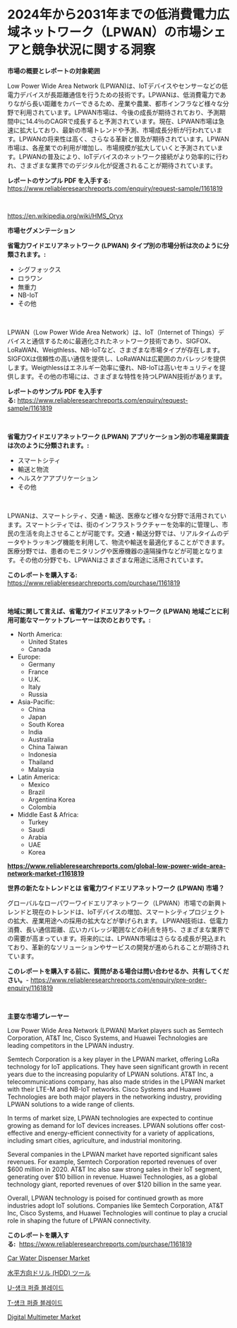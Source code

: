 <p><h1>2024年から2031年までの低消費電力広域ネットワーク（LPWAN）の市場シェアと競争状況に関する洞察</h1></p><p><strong>市場の概要とレポートの対象範囲</strong></p>
<p><p>Low Power Wide Area Network (LPWAN)は、IoTデバイスやセンサーなどの低電力デバイスが長距離通信を行うための技術です。LPWANは、低消費電力でありながら長い距離をカバーできるため、産業や農業、都市インフラなど様々な分野で利用されています。LPWAN市場は、今後の成長が期待されており、予測期間中に14.4％のCAGRで成長すると予測されています。現在、LPWAN市場は急速に拡大しており、最新の市場トレンドや予測、市場成長分析が行われています。LPWANの将来性は高く、さらなる革新と普及が期待されています。LPWAN市場は、各産業での利用が増加し、市場規模が拡大していくと予測されています。LPWANの普及により、IoTデバイスのネットワーク接続がより効率的に行われ、さまざまな業界でのデジタル化が促進されることが期待されています。</p></p>
<p><strong>レポートのサンプル PDF を入手する:</strong> <a href="https://www.reliableresearchreports.com/enquiry/request-sample/1161819">https://www.reliableresearchreports.com/enquiry/request-sample/1161819</a></p>
<p>&nbsp;</p>
<p><a href="https://en.wikipedia.org/wiki/HMS_Oryx">https://en.wikipedia.org/wiki/HMS_Oryx</a></p>
<p><strong>市場セグメンテーション</strong></p>
<p><strong>省電力ワイドエリアネットワーク (LPWAN) タイプ別の市場分析は次のように分類されます。:</strong></p>
<p><ul><li>シグフォックス</li><li>ロラワン</li><li>無重力</li><li>NB-IoT</li><li>その他</li></ul></p>
<p>&nbsp;</p>
<p><p>LPWAN（Low Power Wide Area Network）は、IoT（Internet of Things）デバイスと通信するために最適化されたネットワーク技術であり、SIGFOX、LoRaWAN、Weigthless、NB-IoTなど、さまざまな市場タイプが存在します。SIGFOXは信頼性の高い通信を提供し、LoRaWANは広範囲のカバレッジを提供します。Weigthlessはエネルギー効率に優れ、NB-IoTは高いセキュリティを提供します。その他の市場には、さまざまな特性を持つLPWAN技術があります。</p></p>
<p><strong>レポートのサンプル PDF を入手する:</strong>&nbsp;<a href="https://www.reliableresearchreports.com/enquiry/request-sample/1161819">https://www.reliableresearchreports.com/enquiry/request-sample/1161819</a></p>
<p>&nbsp;</p>
<p><strong> 省電力ワイドエリアネットワーク (LPWAN) アプリケーション別の市場産業調査は次のように分類されます。:</strong></p>
<p><ul><li>スマートシティ</li><li>輸送と物流</li><li>ヘルスケアアプリケーション</li><li>その他</li></ul></p>
<p>&nbsp;</p>
<p><p>LPWANは、スマートシティ、交通・輸送、医療など様々な分野で活用されています。スマートシティでは、街のインフラストラクチャーを効率的に管理し、市民の生活を向上させることが可能です。交通・輸送分野では、リアルタイムのデータやトラッキング機能を利用して、物流や輸送を最適化することができます。医療分野では、患者のモニタリングや医療機器の遠隔操作などが可能となります。その他の分野でも、LPWANはさまざまな用途に活用されています。</p></p>
<p><strong>このレポートを購入する:</strong>&nbsp; <a href="https://www.reliableresearchreports.com/purchase/1161819">https://www.reliableresearchreports.com/purchase/1161819</a></p>
<p>&nbsp;</p>
<p><strong>地域に関して言えば、省電力ワイドエリアネットワーク (LPWAN) 地域ごとに利用可能なマーケットプレーヤーは次のとおりです。:</strong></p>
<p><ul>
    <li>
        North America:
        <ul>
            <li>United States</li>
            <li>Canada</li>
        </ul>
    </li>
    <li>
        Europe:
        <ul>
            <li>Germany</li>
            <li>France</li>
            <li>U.K.</li>
            <li>Italy</li>
            <li>Russia</li>
        </ul>
    </li>
    <li>
        Asia-Pacific:
        <ul>
            <li>China</li>
            <li>Japan</li>
            <li>South Korea</li>
            <li>India</li>
            <li>Australia</li>
            <li>China Taiwan</li>
            <li>Indonesia</li>
            <li>Thailand</li>
            <li>Malaysia</li>
        </ul>
    </li>
    <li>
        Latin America:
        <ul>
            <li>Mexico</li>
            <li>Brazil</li>
            <li>Argentina Korea</li>
            <li>Colombia</li>
        </ul>
    </li>
    <li>
        Middle East & Africa:
        <ul>
            <li>Turkey</li>
            <li>Saudi</li>
            <li>Arabia</li>
            <li>UAE</li>
            <li>Korea</li>
        </ul>
    </li>
    </ul></p>
<p><strong><a href="https://www.reliableresearchreports.com/global-low-power-wide-area-network-market-r1161819">https://www.reliableresearchreports.com/global-low-power-wide-area-network-market-r1161819</a></strong>&nbsp;</p>
<p><strong>世界の新たなトレンドとは 省電力ワイドエリアネットワーク (LPWAN) 市場？</strong></p>
<p><p>グローバルなローパワーワイドエリアネットワーク（LPWAN）市場での新興トレンドと現在のトレンドは、IoTデバイスの増加、スマートシティプロジェクトの拡大、産業用途への採用の拡大などが挙げられます。 LPWAN技術は、低電力消費、長い通信距離、広いカバレッジ範囲などの利点を持ち、さまざまな業界での需要が高まっています。将来的には、LPWAN市場はさらなる成長が見込まれており、革新的なソリューションやサービスの開発が進められることが期待されています。</p></p>
<p><strong>このレポートを購入する前に、質問がある場合は問い合わせるか、共有してください。</strong>- <a href="https://www.reliableresearchreports.com/enquiry/pre-order-enquiry/1161819">https://www.reliableresearchreports.com/enquiry/pre-order-enquiry/1161819</a></p>
<p>&nbsp;</p>
<p><strong>主要な市場プレーヤー</strong></p>
<p><p>Low Power Wide Area Network (LPWAN) Market players such as Semtech Corporation, AT&T Inc, Cisco Systems, and Huawei Technologies are leading competitors in the LPWAN industry. </p><p>Semtech Corporation is a key player in the LPWAN market, offering LoRa technology for IoT applications. They have seen significant growth in recent years due to the increasing popularity of LPWAN solutions. AT&T Inc, a telecommunications company, has also made strides in the LPWAN market with their LTE-M and NB-IoT networks. Cisco Systems and Huawei Technologies are both major players in the networking industry, providing LPWAN solutions to a wide range of clients.</p><p>In terms of market size, LPWAN technologies are expected to continue growing as demand for IoT devices increases. LPWAN solutions offer cost-effective and energy-efficient connectivity for a variety of applications, including smart cities, agriculture, and industrial monitoring.</p><p>Several companies in the LPWAN market have reported significant sales revenues. For example, Semtech Corporation reported revenues of over $600 million in 2020. AT&T Inc also saw strong sales in their IoT segment, generating over $10 billion in revenue. Huawei Technologies, as a global technology giant, reported revenues of over $120 billion in the same year.</p><p>Overall, LPWAN technology is poised for continued growth as more industries adopt IoT solutions. Companies like Semtech Corporation, AT&T Inc, Cisco Systems, and Huawei Technologies will continue to play a crucial role in shaping the future of LPWAN connectivity.</p></p>
<p><strong>このレポートを購入する:</strong>&nbsp;&nbsp;<a href="https://www.reliableresearchreports.com/purchase/1161819">https://www.reliableresearchreports.com/purchase/1161819</a></p>
<p><p><a href="https://github.com/derrinmiltonellis35gcl/Market-Research-Report-List-3/blob/main/car-water-dispenser-market.md">Car Water Dispenser Market</a></p><p><a href="https://github.com/schmahlson/Market-Research-Report-List-2/blob/main/2077006145568.md">水平方向ドリル (HDD) ツール</a></p><p><a href="https://github.com/mithunmistry2258/Market-Research-Report-List-1/blob/main/7618852154033.md">U-섕크 퍼즐 블레이드</a></p><p><a href="https://github.com/DavidRobb19/Market-Research-Report-List-1/blob/main/4691304154032.md">T-섕크 퍼즐 블레이드</a></p><p><a href="https://issuu.com/reportprime-2/docs/digital-multimeter-market-size-2030.pptx">Digital Multimeter Market</a></p></p>